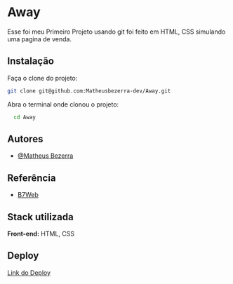 
# Away

Esse foi meu Primeiro Projeto usando git foi feito em HTML, CSS simulando uma pagina de venda.


## Instalação

Faça o clone do projeto:

```bash
git clone git@github.com:Matheusbezerra-dev/Away.git
```

Abra o terminal onde clonou o projeto:

```bash
  cd Away
```
    
## Autores

- [@Matheus Bezerra](https://github.com/Matheusbezerra-dev)


## Referência

 - [B7Web](https://alunos.b7web.com.br/login)




## Stack utilizada

**Front-end:** HTML, CSS






## Deploy

 

 [Link do Deploy](https://away-matheusbezerra-dev.vercel.app/)
